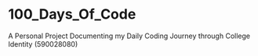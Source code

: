# 100_Days_Of_Code
A Personal Project Documenting my Daily Coding Journey through College
Identity (590028080)
